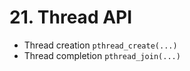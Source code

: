 # 21. Thread API
- Thread creation `pthread_create(...)`
- Thread completion `pthread_join(...)`







































